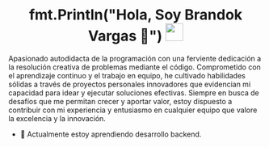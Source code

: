 <h1 align="center"><b>fmt.Println("Hola, Soy Brandok Vargas 👋") </b><img src="https://media.giphy.com/media/hvRJCLFzcasrR4ia7z/giphy.gif" width="35"></h1>
Apasionado autodidacta de la programación con una ferviente dedicación a la resolución creativa de problemas 
mediante el código. Comprometido con el aprendizaje continuo y el trabajo en equipo, he cultivado habilidades 
sólidas a través de proyectos personales innovadores que evidencian mi capacidad para idear y ejecutar 
soluciones efectivas. Siempre en busca de desafíos que me permitan crecer y aportar valor, estoy dispuesto a 
contribuir con mi experiencia y entusiasmo en cualquier equipo que valore la excelencia y la innovación.


- 📗 Actualmente estoy aprendiendo desarrollo backend.
